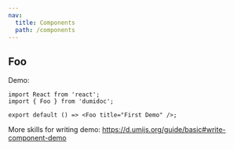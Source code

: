 ```yaml
---
nav:
  title: Components
  path: /components
---
```


## Foo

Demo:

```tsx
import React from 'react';
import { Foo } from 'dumidoc';

export default () => <Foo title="First Demo" />;
```

More skills for writing demo: https://d.umijs.org/guide/basic#write-component-demo
